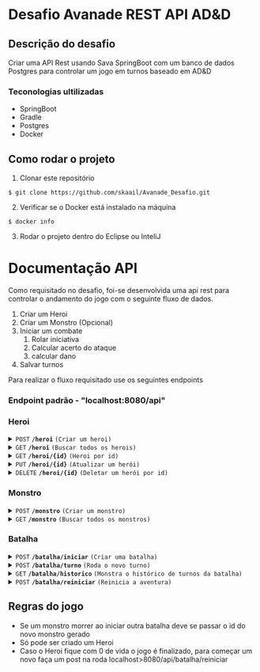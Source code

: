 # Desafio Avanade REST API AD&D

## Descrição do desafio
Criar uma API Rest usando Sava SpringBoot com um banco de dados Postgres para controlar um jogo em turnos baseado em AD&D

### Teconologias ultilizadas

* SpringBoot
* Gradle
* Postgres
* Docker



## Como rodar o projeto

1. Clonar este repositório
```
$ git clone https://github.com/skaail/Avanade_Desafio.git
```

2. Verificar se o Docker está instalado na máquina
```
$ docker info
```

3. Rodar o projeto dentro do Eclipse ou InteliJ

# Documentação API

Como requisitado no desafio, foi-se desenvolvida uma api rest para controlar o andamento do jogo com o seguinte fluxo de dados.

1. Criar um Heroi 
1. Criar um Monstro (Opcional)
1. Iniciar um combate
    1. Rolar iniciativa
    1. Calcular acerto do ataque
    1. calcular dano
1. Salvar turnos

Para realizar o fluxo requisitado use os seguintes endpoints

### Endpoint padrão - "localhost:8080/api"

### Heroi

<details>
 <summary><code>POST</code> <code><b>/heroi</b></code> <code>(Criar um heroi)</code></summary>

##### Parameters

> | name      |  type     | data type               | description                                                           |
> |-----------|-----------|-------------------------|-----------------------------------------------------------------------|
> | Classe      |  required | String   | Com base na lista de classes disponívels  |

##### Response
```
Heroi criado com sucesso
```


</details>

<details>
 <summary><code>GET</code> <code><b>/heroi</b></code> <code>(Buscar todos os herois)</code></summary>
 

##### Response
 ```
{
	"id": 1,
	"classe": "Guerreiro",
	"vida": 20,
	"forca": 7,
	"defesa": 1,
	"agilidade": 2,
	"qtdDados": 3,
	"fdado": 4
}
```
</details>

<details>
 <summary><code>GET</code> <code><b>/heroi/{id}</b></code> <code>(Heroi por id)</code></summary>
 

##### Response
 ```
{
	"id": 1,
	"classe": "Guerreiro",
	"vida": 20,
	"forca": 7,
	"defesa": 1,
	"agilidade": 2,
	"qtdDados": 3,
	"fdado": 4
}
```
</details>

 <details>
 <summary><code>PUT</code> <code><b>/heroi/{id}</b></code> <code>(Atualizar um herói)</code></summary>

##### Parameters

> | name      |  type     | data type               | description                                                           |
> |-----------|-----------|-------------------------|-----------------------------------------------------------------------|
> | Classe      |  required | String   | Com base na lista de classes disponívels  |

##### Response
 ```
{
	"id": 1,
	"classe": "Guerreiro",
	"vida": 20,
	"forca": 7,
	"defesa": 1,
	"agilidade": 2,
	"qtdDados": 3,
	"fdado": 4
}
```


</details>

<details>
 <summary><code>DELETE</code> <code><b>/heroi/{id}</b></code> <code>(Deletar um herói por id)</code></summary>


##### Response
```
Heroi deletado com sucesso
```


</details>


### Monstro

<details>
 <summary><code>POST</code> <code><b>/monstro</b></code> <code>(Criar um monstro)</code></summary>

##### Parameters

> | name      |  type     | data type               | description                                                           |
> |-----------|-----------|-------------------------|-----------------------------------------------------------------------|
> | Classe      |  required | String   | Com base na lista de classes disponívels  |

##### Response
```
Monstro criado com sucesso
```

</details>

<details>
 <summary><code>GET</code> <code><b>/monstro</b></code> <code>(Buscar todos os monstros)</code></summary>
 

##### Response
 ```
{
	"id": 1,
	"classe": "Orc",
	"vida": 42,
	"forca": 7,
	"defesa": 1,
	"agilidade": 2,
	"qtdDados": 3,
	"fdado": 4
}
```
</details>

### Batalha

<details>
 <summary><code>POST</code> <code><b>/batalha/iniciar</b></code> <code>(Criar uma batalha)</code></summary>

##### Parameters

> | name      |  type     | data type               | description                                                           |
> |-----------|-----------|-------------------------|-----------------------------------------------------------------------|
> | heroi_id      |  required | Long   | Passar o ID do herói cadastrado  |
> | monstro_id      |  optional | Long   | Caso não existir será gerado um monstro aleatório  |

##### Response
```
Uma batalha entre Guerreiro e Lobisomen foi iniciada!
```

</details>

<details>
 <summary><code>POST</code> <code><b>/batalha/turno</b></code> <code>(Roda o novo turno)</code></summary>

##### Parameters

> | name      |  type     | data type               | description                                                           |
> |-----------|-----------|-------------------------|-----------------------------------------------------------------------|
> | heroi_id      |  required | Long   | Passar o ID do herói cadastrado  |
> | monstro_id      |  required | Long   | Passar o ID do mosntro gerado  |

##### Response
```
O Gigante atacou o Guerreiro causando 4 de dano! Agora ele tem 16 de vida!
```

</details>

<details>
 <summary><code>GET</code> <code><b>/batalha/historico</b></code> <code>(Monstra o histórico de turnos da batalha)</code></summary>
 

##### Response
 ```
[
	{
		"id": 1,
		"turno": "O Gigante atacou o Guerreiro causando 4 de dano! Agora ele tem 16 de vida!"
	},
	{
		"id": 2,
		"turno": "O Guerreiro atacou o Gigante causando 2 de dano! Agora ele tem 32 de vida!"
	}
]
```
</details>

<details>
 <summary><code>POST</code> <code><b>/batalha/reiniciar</b></code> <code>(Reinicia a aventura)</code></summary>

##### Response
```
Aventura reiniciada
```

</details>

## Regras do jogo

* Se um monstro morrer ao iniciar outra batalha deve se passar o id do novo monstro gerado
* Só pode ser criado um Heroi
* Caso o Heroi fique com 0 de vida o jogo é finalizado, para começar um novo faça um post na roda localhost>8080/api/batalha/reiniciar
